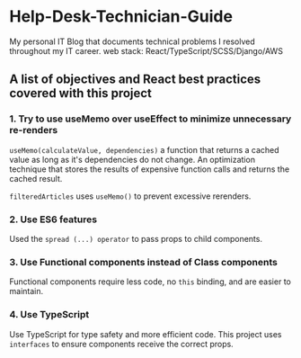 # Help-Desk-Technician-Guide
My personal IT Blog that documents technical problems I resolved throughout my IT career.
web stack: React/TypeScript/SCSS/Django/AWS

## A list of objectives and React best practices covered with this project

### 1. Try to use useMemo over useEffect to minimize unnecessary re-renders
`useMemo(calculateValue, dependencies)` a function that returns a cached value as long as it's dependencies do not change. An optimization technique that stores the results of expensive function calls and returns the cached result.

`filteredArticles` uses `useMemo()` to prevent excessive rerenders.

### 2. Use ES6 features
Used the `spread (...) operator` to pass props to child components.

### 3.  Use Functional components instead of Class components
Functional components require less code, no `this` binding, and are easier to maintain.

### 4. Use TypeScript
Use TypeScript for type safety and more efficient code. This project uses `interfaces` to ensure components receive the correct props.